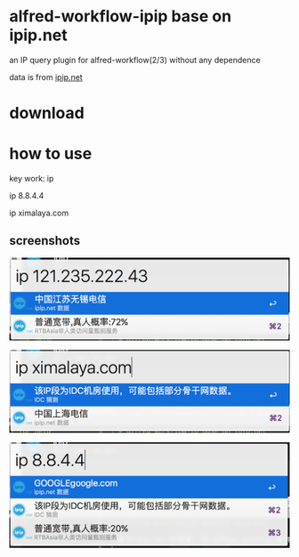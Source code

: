 # alfred-workflow-ipip base on ipip.net

an IP query plugin for alfred-workflow(2/3) without any dependence

data is from [ipip.net](https://www.ipip.net/)


# download



# how to use

key work: ip

ip 8.8.4.4

ip ximalaya.com

## screenshots

![1](screenshots/1.png)

![2](screenshots/2.png)

![3](screenshots/3.png)
